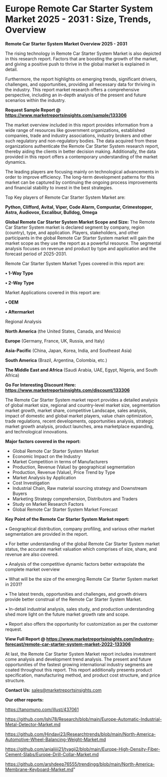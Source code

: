  # Europe Remote Car Starter System Market 2025 - 2031 : Size, Trends, Overview

<Strong> Remote Car Starter System Market Overview 2025 - 2031</strong>

The rising technology in Remote Car Starter System Market is also depicted in this research report. Factors that are boosting the growth of the market, and giving a positive push to thrive in the global market is explained in detail.

Furthermore, the report highlights on emerging trends, significant drivers, challenges, and opportunities, providing all necessary data for thriving in the industry. This report market research offers a comprehensive perspective, including an in-depth analysis of the present and future scenarios within the industry.

<strong>Request Sample Report @ <a href=https://www.marketreportsinsights.com/sample/133306>https://www.marketreportsinsights.com/sample/133306</a></strong>

The market overview included in this report provides information from a wide range of resources like government organizations, established companies, trade and industry associations, industry brokers and other such regulatory and non-regulatory bodies. The data acquired from these organizations authenticate the Remote Car Starter System research report, thereby aiding the clients in better decision making. Additionally, the data provided in this report offers a contemporary understanding of the market dynamics.

The leading players are focusing mainly on technological advancements in order to improve efficiency. The long-term development patterns for this market can be captured by continuing the ongoing process improvements and financial stability to invest in the best strategies.

Top Key players of Remote Car Starter System Market are:

<strong>Python, Clifford, Avital, Viper, Code Alarm, Compustar, Crimestopper, Astra, Audiovox, Excalibur, Bulldog, Omega</strong>

<strong><b>Global Remote Car Starter System Market Scope and Size:</b></strong>
The Remote Car Starter System market is declared segment by company, region (country), type, and application. Players, stakeholders, and other participants in the global Remote Car Starter System market will gain the market scope as they use the report as a powerful resource. The segmental analysis focuses on revenue and product by type and application and the forecast period of 2025-2031.

Remote Car Starter System Market Types covered in this report are:

<strong>• 1-Way Type

• 2-Way Type</strong>

Market Applications covered in this report are:

<strong>• OEM

• Aftermarket</strong> 

Regional Analysis

<strong>North America</strong> (the United States, Canada, and Mexico)

<strong>Europe</strong> (Germany, France, UK, Russia, and Italy)

<strong>Asia-Pacific</strong> (China, Japan, Korea, India, and Southeast Asia)

<strong>South America</strong> (Brazil, Argentina, Colombia, etc.)

<strong>The Middle East and Africa</strong> (Saudi Arabia, UAE, Egypt, Nigeria, and South Africa)

<strong>Go For Interesting Discount Here: <a href=https://www.marketreportsinsights.com/discount/133306>https://www.marketreportsinsights.com/discount/133306</a></strong>

The Remote Car Starter System market report provides a detailed analysis of global market size, regional and country-level market size, segmentation market growth, market share, competitive Landscape, sales analysis, impact of domestic and global market players, value chain optimization, trade regulations, recent developments, opportunities analysis, strategic market growth analysis, product launches, area marketplace expanding, and technological innovations.

<strong><b>Major factors covered in the report:</b></strong>
<ul>
  <li>Global Remote Car Starter System Market </li>
  <li>Economic Impact on the Industry</li>
  <li>Market Competition in terms of Manufacturers</li>
  <li>Production, Revenue (Value) by geographical segmentation</li>
  <li>Production, Revenue (Value), Price Trend by Type</li>
  <li>Market Analysis by Application</li>
  <li>Cost Investigation</li>
  <li>Industrial Chain, Raw material sourcing strategy and Downstream Buyers</li>
  <li>Marketing Strategy comprehension, Distributors and Traders</li>
  <li>Study on Market Research Factors</li>
  <li>Global Remote Car Starter System Market Forecast</li>
</ul>

<strong><b>Key Point of the Remote Car Starter System Market report:</b></strong>

• Geographical distribution, company profiling, and various other market segmentation are provided in the report.

• For better understanding of the global Remote Car Starter System market status, the accurate market valuation which comprises of size, share, and revenue are also covered.

• Analysis of the competitive dynamic factors better extrapolate the complete market overview

• What will be the size of the emerging Remote Car Starter System market in 2031?

• The latest trends, opportunities and challenges, and growth drivers provide better construal of the Remote Car Starter System Market.

• In-detail industrial analysis, sales study, and production understanding shed more light on the future market growth rate and scope.

• Report also offers the opportunity for customization as per the customer request.

<strong><b>View Full Report @ <a href=https://www.marketreportsinsights.com/industry-forecast/remote-car-starter-system-market-2022-133306>https://www.marketreportsinsights.com/industry-forecast/remote-car-starter-system-market-2022-133306</a></b></strong>


At last, the Remote Car Starter System Market report includes investment come analysis and development trend analysis. The present and future opportunities of the fastest growing international industry segments are coated throughout this report. This report additionally presents product specification, manufacturing method, and product cost structure, and price structure.

<strong>Contact Us:</strong>
sales@marketreportsinsights.com

<strong>Our other reports:</strong>

<a href=https://tanomuno.com/illust/437061>https://tanomuno.com/illust/437061</a>

<a href=https://github.com/Ishi78/Research/blob/main/Europe-Automatic-Industrial-Metal-Detector-Market.md>https://github.com/Ishi78/Research/blob/main/Europe-Automatic-Industrial-Metal-Detector-Market.md</a>

<a href=https://github.com/Hindavi23/Researchtrends/blob/main/North-America-Automotive-Wheel-Balancing-Weight-Market.md>https://github.com/Hindavi23/Researchtrends/blob/main/North-America-Automotive-Wheel-Balancing-Weight-Market.md</a>

<a href=https://github.com/anjaliiii21/tyagii2/blob/main/Europe-High-Density-Fiber-Cement-Slabs/Europe-Drill-Collar-Market.md>https://github.com/anjaliiii21/tyagii2/blob/main/Europe-High-Density-Fiber-Cement-Slabs/Europe-Drill-Collar-Market.md</a>

<a href=https://github.com/arshdeep76555/trendingg/blob/main/North-America-Membrane-Keyboard-Market.md>https://github.com/arshdeep76555/trendingg/blob/main/North-America-Membrane-Keyboard-Market.md</a>"
